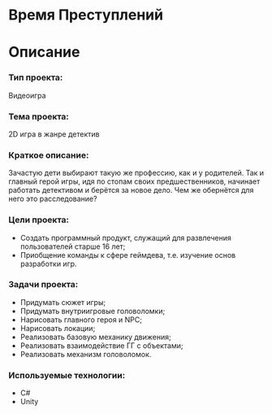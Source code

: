 # Время Преступлений
# **Описание**
### **Тип проекта:**
Видеоигра

### **Тема проекта:** 
2D игра в жанре детектив

### **Краткое описание:** 
Зачастую дети выбирают такую же профессию, как и у родителей. Так и главный герой игры, идя по стопам своих предшественников, начинает работать детективом и берётся за новое дело. Чем же обернётся для него это расследование?

### **Цели проекта:**

- Создать программный продукт, служащий для развлечения пользователей старше 16 лет;
- Приобщение команды к сфере геймдева, т.е. изучение основ разработки игр.

### **Задачи проекта:**
- Придумать сюжет игры;
- Придумать внутриигровые головоломки;
- Нарисовать главного героя и NPC;
- Нарисовать локации;
- Реализовать базовую механику движения;
- Реализовать взаимодействие ГГ с объектами;
- Реализовать механизм головоломок.

### **Используемые технологии:**
- С#
- Unity
